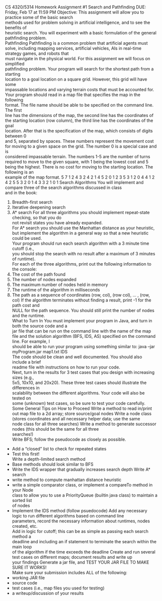 CS	4320/5314
Homework	Assignment	#1
Search	and	Pathfinding
DUE:	Friday,	Feb	17 at	11:59	PM
Objective:	This	assignment	will	allow	you	to	practice	some	of	the	basic	search	
methods	used	for	problem	solving	in	artificial	intelligence,	and	to	see	the	benefits	of	
heuristic	search.	You will	experiment	with	a	basic formulation	of	the	general	
pathfinding	problem.	
Pathfinding
Pathfinding	is	a	common	problem	that	artificial	agents	must	solve,	including
mapping	services,	artificial	vehicles, AIs	in	real-time	strategy	games, and	robots	that	
must	navigate	in	the	physical	world.	For	this	assignment	we	will	focus	on	simplified	
pathfinding	problem.	Your	program	will	search	for	the	shortest	path	from	a	starting	
location	to	a	goal	location	on	a	square	grid.	However,	this	grid	will	have	some	
impassable	locations	and	varying	terrain	costs	that	must	be	accounted	for.	
Your	program	should	read	in	a	map	file	that	specifies	the	map	in	the	following	
format.	 The	file	name	should	be	able	to	be	specified	on	the	command	line.	The	first	
line	has	the	dimensions	of	the	map,	the	second	line	has	the	coordinates	of	the	
starting location (row	column),	the	third	line	has	the	coordinates	of	the	goal	
location.	After	that	is	the	specification	of	the	map,	which	consists	of	digits	between	0	
and	5,	separated	by	spaces.	These	numbers	represent	the	movement	cost	for	
moving	to	a	given	space	on	the	grid.	The	number	0	is	a	special	case	and	is	
considered	impassable	terrain. The	numbers	1-5 are	the	number	of	turns	
required	to	move	to	the	given	square,	with 1	being	the	lowest	cost	and	5 being	the	
highest.	 There	is	no	cost	for	moving	to	the	starting	location. The	following	is	an	
example	of	the	map	format.	
5	7
1	2
4	3
2	4	2	1	4	5 2
0	1	2	3	5	3 1
2	0	4	4	1	2 4
2	5	5 3	2	0	1
4	3	3	2	1	0	1
Search	Algorithms
You	will	implement	and	compare	three	of	the	search	algorithms	discussed	in	class	
and	in	the	book:
1) Breadth-first	search
2) Iterative	deepening	search
3) A*	search
For	all	three	algorithms	you	should	implement	repeat-state	checking,	so	that	you	do	
not	revisit	states	you	have	already	expanded.	
For	A*	search	you	should	use	the	Manhattan	distance	as	your	heuristic,	but	
implement	the	algorithm	in	a	general	way	so	that	a	new	heuristic	could	be	used.	
Your	program	should	run	each	search	algorithm	with	a	3 minute	time	cutoff	(i.e.,	
you	should	stop	the	search	with	no	result	after	a	maximum	of	3 minutes	of	runtime).	
For	each	of	the	three	algorithms,	print	out	the	following	information	to	the	console:
1) The	cost	of	the	path	found
2) The	number	of	nodes	expanded
3) The	maximum	number	of	nodes	held	in	memory
4) The	runtime	of	the	algorithm	in	milliseconds
5) The	path	as	a	sequence	of	coordinates	(row,	col),	(row	col),	…	,	(row,	col)
If	the	algorithm	terminates	without	finding	a	result,	print	-1	for	the	path	cost and	
NULL	for	the	path	sequence.	You	should	still	print	the	number	of	nodes	and	the	
runtime.	
What	to	Turn	In
You	must	implement	your	program	in	Java,	and	turn	in	both	the	source	code	and	a	
jar	file	that	can	be	run	on	the	command	line	with	the	name	of	the	map	file	and	the	
solution	algorithm	(BFS,	IDS,	AS)	specified	on	the	command	line.		For	example,	I	
should	be	able	to	run	your	program	using	something	similar	to:
java	–jar	myProgram.jar	map1.txt	IDS		
The	code	should	be	clean	and	well	documented.	 You	should	also	include	a	brief	
readme	file	with	instructions	on	how	to	run	your	code.	
Next,	turn	in	the	results	for	3	test	cases	that	you	design	with	increasing	sizes	(e.g.,	
5x5,	10x10,	and	20x20).		These	three	test	cases	should	illustrate	the	differences	in	
scalability	between	the	different	algorithms.	Your	code	will	also	be	tested	on	
some	(unknown)	test	cases,	so	be	sure	to	test	your	code	carefully.
Some	General	Tips	on	How	to	Proceed
Write	a	method	to	read	in/print	out	map	file	to	a	2d	array;	store	source/goal	nodes
Write	a	node	class	(stores	coordinates	and	all	necessary	helper	data;	use	the	same	
node	class	for	all	three	searches)
Write	a	method	to	generate	successor	nodes	(this	should	be	the	same	for	all	three	
searches!)	
Write	BFS;	follow	the	pseudocode	as	closely	as	possible.		
*	Add	a	“closed”	list	to	check	for	repeated	states
*	Test	this	first!	
Write	a	depth-limited	search	method
*	Base	methods	should	look	similar	to	BFS
*	Write	the	IDS	wrapper	that	gradually	increases	search	depth
Write	A*	search
*	write	method	to	compute	manhattan	distance	heuristic
*	write	a	simple	comparator	class,	or	implement	a	compareTo	method	in	your	Node	
class	to	allow	you	to	use	a	PriorityQueue	(builtin	java	class)	to	maintain	a	sorted	list	
of	nodes
*	Implement	the	IDS	method	(follow	psuedocode)
Add	any	necessary	logic	to	run	different	algorithms	based	on	command	line	
parameters,	record	the	necessary	information	about	runtimes,	nodes	created,	etc.	
Add	in	logic	for	cutoff;	this	can	be	as	simple	as	passing	each	search	method	a	
deadline	and	including	an	if	statement	to	terminate	the	search	within	the	main	loop	
of	the	algorithm	if	the	time	exceeds	the	deadline
Create	and	run	several	test	cases	on	different	maps;	document	results	and	write	up	
your	findings
Generate	a	jar	file,	and	TEST	YOUR	JAR	FILE	TO	MAKE	SURE	IT	WORKS!	
Make	sure	your	submission	includes	ALL	of	the	following:
*	working	JAR	file
*	source	code
*	test	cases	(i.e.,	map	files	you	used	for	testing)
*	a	writeup/discussion	of	your	results